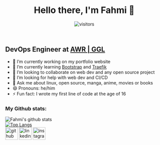 <p>
  <h1 align="center"><b>Hello there, I'm Fahmi 👋</b></h1>
</p>
<p align="center">
    <img align="center" alt="visitors" src="https://gpvc.arturio.dev/fahmimmaliki" />
</p>
<br>
<h2>DevOps Engineer at <a href="https://www.ggl.life/" alt="AWR | GGL">AWR | GGL</a></h2>

- 🔭 I’m currently working on my portfolio website
- 🌱 I’m currently learning [Bootstrap](https://getbootstrap.com/) and [Traefik](https://doc.traefik.io/traefik/)
- 👯 I’m looking to collaborate on web dev and any open source project
- 🤔 I’m looking for help with web dev and CI/CD
- 💬 Ask me about linux, open source, manga, anime, movies or books
- 😄 Pronouns: he/him
- ⚡ Fun fact: I wrote my first line of code at the age of 16

### My Github stats:
![Fahmi's github stats](https://github-readme-stats.vercel.app/api?username=fahmimmaliki&theme=chartreuse-dark&show_icons=true)
<br>
[![Top Langs](https://github-readme-stats.vercel.app/api/top-langs/?username=fahmimmaliki&theme=chartreuse-dark)](https://github.com/anuraghazra/github-readme-stats)
<br>
[<img src='https://cdn.jsdelivr.net/npm/simple-icons@3.0.1/icons/github.svg' alt='github' height='40'>](https://github.com/fahmimmaliki)  [<img src='https://cdn.jsdelivr.net/npm/simple-icons@3.0.1/icons/linkedin.svg' alt='linkedin' height='40'>](https://www.linkedin.com/in/fahmimmaliki/)  [<img src='https://cdn.jsdelivr.net/npm/simple-icons@3.0.1/icons/instagram.svg' alt='instagram' height='40'>](https://www.instagram.com/fahmi.mmaliki/)
